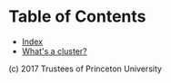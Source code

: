 # Table of Contents

* [Index]('#')
* [What's a cluster?]('/cluster/')




(c) 2017 Trustees of Princeton University
